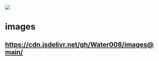 [![](https://data.jsdelivr.com/v1/package/gh/Water008/images/badge)](https://www.jsdelivr.com/package/gh/Water008/images)


# images

## https://cdn.jsdelivr.net/gh/Water008/images@main/
